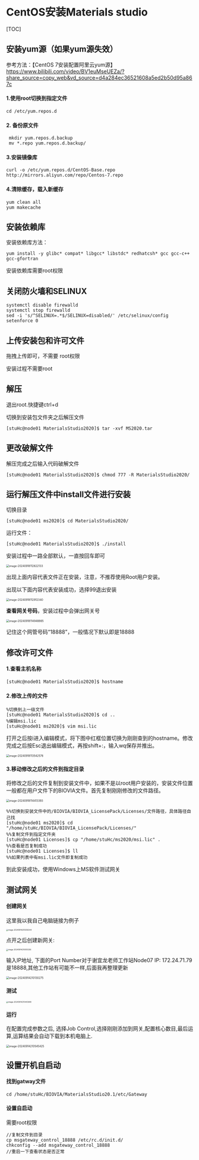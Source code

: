 # CentOS安装Materials studio

[TOC]

## 安装yum源（如果yum源失效）

参考方法：【CentOS 7安装配置阿里云yum源】 https://www.bilibili.com/video/BV1euMseUEZa/?share_source=copy_web&vd_source=d4a284ec36521608a5ed2b50d95a867c

#### 1.使用root切换到指定文件

```
cd /etc/yum.repos.d
```

#### 2. 备份原文件

```
 mkdir yum.repos.d.backup
 mv *.repo yum.repos.d.backup/
```

#### 3.安装镜像库

```
curl -o /etc/yum.repos.d/CentOS-Base.repo http://mirrors.aliyun.com/repo/Centos-7.repo
```

#### 4.清除缓存，载入新缓存

```
yum clean all
yum makecache
```

## 安装依赖库

安装依赖库方法：

```Linux
yum install -y glibc* compat* libgcc* libstdc* redhatcsh* gcc gcc-c++ gcc-gfortran
```

安装依赖库需要root权限

## 关闭防火墙和SELINUX

```
systemctl disable firewalld
systemctl stop firewalld
sed -i 's/^SELINUX=.*$/SELINUX=disabled/' /etc/selinux/config
setenforce 0
```

## 上传安装包和许可文件

拖拽上传即可，不需要 root权限

安装过程不需要root

## 解压

退出root.快捷键ctrl+d

切换到安装包文件夹之后解压文件

```
[stuHc@node01 MaterialsStudio2020]$ tar -xvf MS2020.tar
```

## 更改破解文件

解压完成之后输入代码破解文件

```
[stuHc@node01 MaterialsStudio2020]$ chmod 777 -R MaterialsStudio2020/
```

## 运行解压文件中install文件进行安装

切换目录

```
[stuHc@node01 ms2020]$ cd MaterialsStudio2020/
```

运行文件：

```
[stuHc@node01 MaterialsStudio2020]$ ./install
```

安装过程中一路全部默认，一直按回车即可

<img src="E:\note\z\image-20240918112622133.png" alt="image-20240918112622133" style="zoom:50%;" />

出现上面内容代表文件正在安装，注意，不推荐使用Root用户安装。

出现以下面内容代表安装成功，选择99退出安装

<img src="E:\note\z\image-20240918112912340.png" alt="image-20240918112912340" style="zoom:50%;" />

**查看网关号码**，安装过程中会弹出网关号

<img src="E:\note\z\image-20240918114948865.png" alt="image-20240918114948865" style="zoom:50%;" />

记住这个网管号码“18888”，一般情况下默认即是18888

## 修改许可文件

#### 1.查看主机名称

```
[stuHc@node01 MaterialsStudio2020]$ hostname
```

#### 2.修改上传的文件

```
%切换到上一级文件
[stuHc@node01 MaterialsStudio2020]$ cd ..
%编辑msi.lic
[stuHc@node01 ms2020]$ vim msi.lic
```

打开之后按i进入编辑模式，将下图中红框位置切换为刚刚查到的hostname。修改完成之后按Esc退出编辑模式，再按shift+:，输入wq保存并推出。

<img src="E:\note\z\image-20240918113542576.png" alt="image-20240918113542576" style="zoom:50%;" />

#### 3.移动修改之后的文件到指定目录

将修改之后的文件复制到安装文件中，如果不是以root用户安装的，安装文件位置一般都在用户文件下的BIOVIA文件。首先复制刚刚修改的文件路径。

<img src="E:\note\z\image-20240918114413393.png" alt="image-20240918114413393" style="zoom:50%;" />

```
%%切换到安装文件中的/BIOVIA/BIOVIA_LicensePack/Licenses/文件路径，具体路径自己找
[stuHc@node01 ms2020]$ cd "/home/stuHc/BIOVIA/BIOVIA_LicensePack/Licenses/"
%%复制文件到指定文件夹
[stuHc@node01 Licenses]$ cp "/home/stuHc/ms2020/msi.lic" .
%%查看是否复制成功
[stuHc@node01 Licenses]$ ll
%%如果列表中有msi.lic文件即复制成功
```

到此安装成功，使用Windows上MS软件测试网关

## 测试网关

#### 创建网关

这里我以我自己电脑链接为例子

<img src="E:\note\z\image-20240914205936344.png" alt="image-20240914205936344" style="zoom: 33%;" />

点开之后创建新网关:

<img src="E:\note\z\image-20240914210005356.png" alt="image-20240914210005356" style="zoom: 33%;" />

输入IP地址, 下面的Port Number对于谢宜龙老师工作站Node07 IP: 172.24.71.79是18888,其他工作站有可能不一样,后面我再整理更新

<img src="E:\note\z\image-20240914210130275.png" alt="image-20240914210130275" style="zoom:50%;" />

#### 测试

<img src="E:\note\z\image-20240914210443848.png" alt="image-20240914210443848" style="zoom: 33%;" />

#### 运行

在配置完成参数之后, 选择Job Control,选择刚刚添加到网关,配置核心数目,最后运算,运算结果会自动下载到本机电脑上.

<img src="E:\note\z\image-20240914210545425.png" alt="image-20240914210545425" style="zoom:50%;" />

## 设置开机自启动

#### 找到gatway文件

```
cd /home/stuHc/BIOVIA/MaterialsStudio20.1/etc/Gateway
```

#### 设置自启动

需要root权限

```
//复制文件到目录
cp msgateway_control_18888 /etc/rc.d/init.d/
chkconfig --add msgateway_control_18888
//重启一下查看状态是否正常
```

